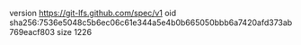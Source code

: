 version https://git-lfs.github.com/spec/v1
oid sha256:7536e5048c5b6ec06c61e344a5e4b0b665050bbb6a7420afd373ab769eacf803
size 1226
